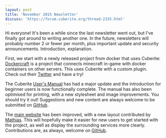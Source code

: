 ```yaml
---
layout: post
title: 'November 2015 Newsletter'
discuss: 'https://forum.cuberite.org/thread-2335.html'
---
```

Hi everyone! It's been a while since the last newsletter went out, but I've finally got around to writing another one. In the future, newsletters will probably number 2 or fewer per month, plus important update and security announcements. Introduction, explanation.

First, we start with a newly released project from docker that uses Cuberite: [Dockercraft](https://github.com/docker/dockercraft) is a project that connects minecraft in-game with docker containers on other servers. This uses Cuberite with a custom plugin. Check out their [Twitter](https://twitter.com/dockercraft) and have a try!

The Cuberite [User's Manual](https://github.com/cuberite/users-manual) has had a major update and the introduction for beginner users is now functionally complete. The manual has also been optimised for printing, with a new stylesheet and image improvements. You should try it out! Suggestions and new content are always welcome to be submitted on [GitHub](https://github.com/cuberite/users-manual).

The [main website](http://cuberite.org) has been improved, with a new layout contributed by [Mathias](https://github.com/mathias-github). This will hopefully make it easier for new users to get started with the project, as well as display the surrounding services more clearly. Contributions are, as always, welcome on [GitHub](https://github.com/cuberite/cuberite.github.io).
